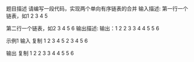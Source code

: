 题目描述
请编写一段代码，实现两个单向有序链表的合并
输入描述:
第一行一个链表，如1 2 3 4 5

第二行一个链表，如2 3 4 5 6
输出描述:
输出：1 2 2 3 3 4 4 5 5 6

示例1
输入
复制
1 2 3 4 5
2 3 4 5 6

输出
复制
1 2 2 3 3 4 4 5 5 6